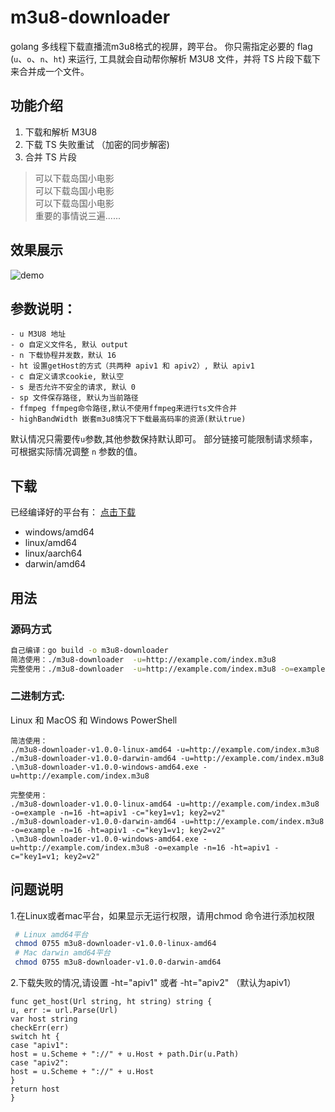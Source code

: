 # m3u8-downloader

golang 多线程下载直播流m3u8格式的视屏，跨平台。 你只需指定必要的 flag (`u`、`o`、`n`、`ht`) 来运行, 工具就会自动帮你解析 M3U8 文件，并将 TS 片段下载下来合并成一个文件。

## 功能介绍

1. 下载和解析 M3U8
2. 下载 TS 失败重试 （加密的同步解密)
3. 合并 TS 片段

> 可以下载岛国小电影  
> 可以下载岛国小电影  
> 可以下载岛国小电影    
> 重要的事情说三遍......

## 效果展示

![demo](./demo.gif)

## 参数说明：

```
- u M3U8 地址
- o 自定义文件名, 默认 output
- n 下载协程并发数，默认 16
- ht 设置getHost的方式（共两种 apiv1 和 apiv2）, 默认 apiv1
- c 自定义请求cookie, 默认空
- s 是否允许不安全的请求, 默认 0
- sp 文件保存路径, 默认为当前路径
- ffmpeg ffmpeg命令路径,默认不使用ffmpeg来进行ts文件合并
- highBandWidth 嵌套m3u8情况下下载最高码率的资源(默认true)
```

默认情况只需要传`u`参数,其他参数保持默认即可。 部分链接可能限制请求频率，可根据实际情况调整 `n` 参数的值。

## 下载

已经编译好的平台有： [点击下载](https://github.com/Manx98/m3u8-downloader/releases)

- windows/amd64
- linux/amd64
- linux/aarch64
- darwin/amd64

## 用法

### 源码方式

```bash
自己编译：go build -o m3u8-downloader
简洁使用：./m3u8-downloader  -u=http://example.com/index.m3u8
完整使用：./m3u8-downloader  -u=http://example.com/index.m3u8 -o=example -n=16 -ht=apiv1 -c="key1=v1; key2=v2"
```

### 二进制方式:

Linux 和 MacOS 和 Windows PowerShell

```
简洁使用：
./m3u8-downloader-v1.0.0-linux-amd64 -u=http://example.com/index.m3u8
./m3u8-downloader-v1.0.0-darwin-amd64 -u=http://example.com/index.m3u8 
.\m3u8-downloader-v1.0.0-windows-amd64.exe -u=http://example.com/index.m3u8

完整使用：
./m3u8-downloader-v1.0.0-linux-amd64 -u=http://example.com/index.m3u8 -o=example -n=16 -ht=apiv1 -c="key1=v1; key2=v2"
./m3u8-downloader-v1.0.0-darwin-amd64 -u=http://example.com/index.m3u8 -o=example -n=16 -ht=apiv1 -c="key1=v1; key2=v2"
.\m3u8-downloader-v1.0.0-windows-amd64.exe -u=http://example.com/index.m3u8 -o=example -n=16 -ht=apiv1 -c="key1=v1; key2=v2"
```

## 问题说明

1.在Linux或者mac平台，如果显示无运行权限，请用chmod 命令进行添加权限

```bash
 # Linux amd64平台
 chmod 0755 m3u8-downloader-v1.0.0-linux-amd64
 # Mac darwin amd64平台
 chmod 0755 m3u8-downloader-v1.0.0-darwin-amd64
 ```

2.下载失败的情况,请设置 -ht="apiv1" 或者 -ht="apiv2" （默认为apiv1）

```golang
func get_host(Url string, ht string) string {
u, err := url.Parse(Url)
var host string
checkErr(err)
switch ht {
case "apiv1":
host = u.Scheme + "://" + u.Host + path.Dir(u.Path)
case "apiv2":
host = u.Scheme + "://" + u.Host
}
return host
}
```
